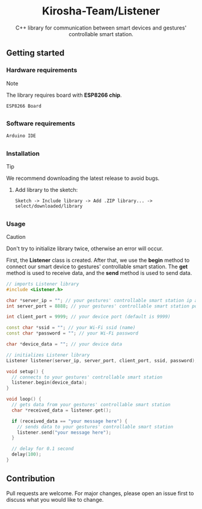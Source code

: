 <div align="center">
<h1>
    Kirosha-Team/Listener
</h1>
C++ library for communication between smart devices and gestures' controllable smart station.
</div>

## Getting started

### Hardware requirements

> [!NOTE]
> The library requires board with **ESP8266 chip**.

``ESP8266 Board``

##

### Software requirements

``Arduino IDE``

##

### Installation

> [!TIP]
> We recommend downloading the latest release to avoid bugs.

1. Add library to the sketch:

   ```
   Sketch -> Include library -> Add .ZIP library... -> select/downloaded/library
   ```

##

### Usage

> [!CAUTION]
> Don't try to initialize library twice, otherwise an error will occur.

First, the **Listener** class is created. After that, we use the **begin** method to connect our smart device to gestures' controllable smart station. The **get** method is used to receive data, and the **send** method is used to send data.

```c++
// imports Listener library
#include <Listener.h>

char *server_ip = ""; // your gestures' controllable smart station ip address
int server_port = 8888; // your gestures' controllable smart station port (default is 8888)

int client_port = 9999; // your device port (default is 9999)

const char *ssid = ""; // your Wi-Fi ssid (name)
const char *password = ""; // your Wi-Fi password

char *device_data = ""; // your device data

// initializes Listener library
Listener listener(server_ip, server_port, client_port, ssid, password);

void setup() {
  // connects to your gestures' controllable smart station
  listener.begin(device_data);
}

void loop() {
  // gets data from your gestures' controllable smart station
  char *received_data = listener.get();

  if (received_data == "your message here") {
    // sends data to your gestures' controllable smart station
    listener.send("your message here");
  }

  // delay for 0.1 second
  delay(100);
}
```

## Contribution
Pull requests are welcome. For major changes, please open an issue first
to discuss what you would like to change.
